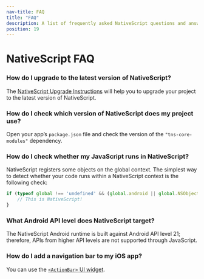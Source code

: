 ```yaml
---
nav-title: FAQ
title: "FAQ"
description: A list of frequently asked NativeScript questions and answers
position: 19
---
```


# NativeScript FAQ

### How do I upgrade to the latest version of NativeScript?

The [NativeScript Upgrade Instructions](./upgrade-instructions) will help you to upgrade your project to the latest version of NativeScript.

### How do I check which version of NativeScript does my project use?

Open your app’s `package.json` file and check the version of the `"tns-core-modules"` dependency.

### How do I check whether my JavaScript runs in NativeScript?

NativeScript registers some objects on the global context. The simplest way to detect whether your code runs within a NativeScript context is the following check:

```javascript
if (typeof global !== 'undefined' && (global.android || global.NSObject)) {
    // This is NativeScript!
}
```

### What Android API level does NativeScript target?

The NativeScript Android runtime is built against Android API level 21; therefore, APIs from higher API levels are not supported through JavaScript.

### How do I add a navigation bar to my iOS app?

You can use the [`<ActionBar>` UI widget](http://docs.nativescript.org/ApiReference/ui/action-bar/HOW-TO).
